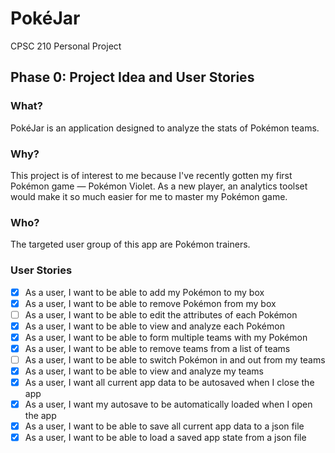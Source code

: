 # PokéJar
CPSC 210 Personal Project

## Phase 0: Project Idea and User Stories

### What?

PokéJar is an application designed to analyze the stats of Pokémon teams.

### Why?

This project is of interest to me because
I've recently gotten my first Pokémon game &mdash; Pokémon Violet.
As a new player, an analytics toolset would make
it so much easier for me to master my Pokémon game.

### Who?

The targeted user group of this app are Pokémon trainers.

### User Stories

- [x] As a user, I want to be able to add my Pokémon to my box
- [x] As a user, I want to be able to remove Pokémon from my box
- [ ] As a user, I want to be able to edit the attributes of each Pokémon
- [x] As a user, I want to be able to view and analyze each Pokémon
- [x] As a user, I want to be able to form multiple teams with my Pokémon
- [x] As a user, I want to be able to remove teams from a list of teams
- [ ] As a user, I want to be able to switch Pokémon in and out from my teams
- [x] As a user, I want to be able to view and analyze my teams
- [x] As a user, I want all current app data to be autosaved when I close the app
- [x] As a user, I want my autosave to be automatically loaded when I open the app
- [x] As a user, I want to be able to save all current app data to a json file
- [x] As a user, I want to be able to load a saved app state from a json file
